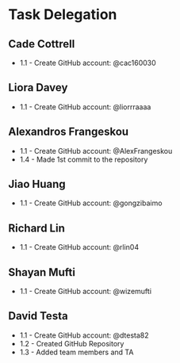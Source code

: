# Task Delegation

## Cade Cottrell
   * 1.1 - Create GitHub account: @cac160030

## Liora Davey
   * 1.1 - Create GitHub account: @liorrraaaa

## Alexandros Frangeskou
   * 1.1 - Create GitHub account: @AlexFrangeskou
   * 1.4 - Made 1st commit to the repository

## Jiao Huang
   * 1.1 - Create GitHub account: @gongzibaimo

## Richard Lin
   * 1.1 - Create GitHub account: @rlin04

## Shayan Mufti
   * 1.1 - Create GitHub account: @wizemufti

## David Testa
   * 1.1 - Create GitHub account: @dtesta82
   * 1.2 - Created GitHub Repository
   * 1.3 - Added team members and TA